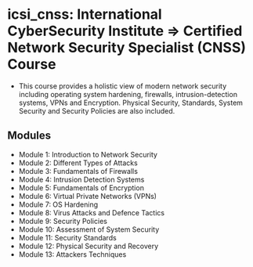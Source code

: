 # icsi_cnss: International CyberSecurity Institute => Certified Network Security Specialist (CNSS) Course

- This course provides a holistic view of modern network security including operating system hardening, firewalls, intrusion-detection systems, VPNs and Encryption. Physical Security, Standards, System Security and Security Policies are also included.

## Modules

- Module 1: Introduction to Network Security
- Module 2: Different Types of Attacks
- Module 3: Fundamentals of Firewalls
- Module 4: Intrusion Detection Systems
- Module 5: Fundamentals of Encryption
- Module 6: Virtual Private Networks (VPNs)
- Module 7: OS Hardening
- Module 8: Virus Attacks and Defence Tactics
- Module 9: Security Policies
- Module 10: Assessment of System Security
- Module 11: Security Standards
- Module 12: Physical Security and Recovery
- Module 13: Attackers Techniques